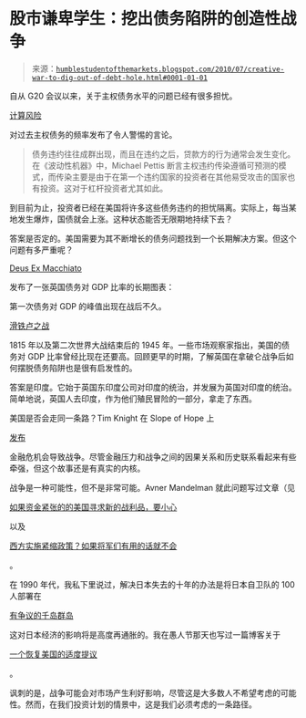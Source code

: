 <!--yml

类别：未分类

日期：2024-05-18 04:43:41

-->

# 股市谦卑学生：挖出债务陷阱的创造性战争

> 来源：[`humblestudentofthemarkets.blogspot.com/2010/07/creative-war-to-dig-out-of-debt-hole.html#0001-01-01`](https://humblestudentofthemarkets.blogspot.com/2010/07/creative-war-to-dig-out-of-debt-hole.html#0001-01-01)

自从 G20 会议以来，关于主权债务水平的问题已经有很多担忧。

[计算风险](http://www.calculatedriskblog.com/2010/07/part-2-how-often-have-sovereign.html)

对过去主权债务的频率发布了令人警惕的言论。

> 债务违约往往成群出现，而且在违约之后，贷款方的行为通常会发生变化。在《波动性机器》中，Michael Pettis 断言主权违约传染遵循可预测的模式，而传染主要是由于在第一个违约国家的投资者在其他易受攻击的国家也有投资。这对于杠杆投资者尤其如此。

到目前为止，投资者已经在美国将许多这些债务违约的担忧隔离。实际上，每当某地发生爆炸，国债就会上涨。这种状态能否无限期地持续下去？

答案是否定的。美国需要为其不断增长的债务问题找到一个长期解决方案。但这个问题有多严重呢？

[Deus Ex Macchiato](http://blog.rivast.com/?p=3707)

发布了一张英国债务对 GDP 比率的长期图表：

第一次债务对 GDP 的峰值出现在战后不久。

[滑铁卢之战](http://en.wikipedia.org/wiki/Battle_of_Waterloo)

1815 年以及第二次世界大战结束后的 1945 年。一些市场观察家指出，美国的债务对 GDP 比率曾经比现在还要高。回顾更早的时期，了解英国在拿破仑战争后如何摆脱债务陷阱也是很有启发性的。

答案是印度。它始于英国东印度公司对印度的统治，并发展为英国对印度的统治。简单地说，英国人去印度，作为他们殖民冒险的一部分，拿走了东西。

美国是否会走同一条路？Tim Knight 在 Slope of Hope 上

[发布](http://slopeofhope.com/2010/06/the-end-of-the-bear-and-the-start-of-war.html)

金融危机会导致战争。尽管金融压力和战争之间的因果关系和历史联系看起来有些牵强，但这个故事还是有真实的内核。

战争是一种可能性，但不是非常可能。Avner Mandelman 就此问题写过文章（见

[如果资金紧张的的美国寻求新的战利品，要小心](https://secure.globeadvisor.com/servlet/ArticleNews/story/gam/20090704/RBUYSIDE04ART1853)

以及

[西方实施紧缩政策？如果将军们有用的话就不会](https://secure.globeadvisor.com/servlet/ArticleNews/story/gam/20100522/BUYSIDE22ATL)

。

在 1990 年代，我私下里说过，解决日本失去的十年的办法是将日本自卫队的 100 人部署在

[有争议的千岛群岛](http://en.wikipedia.org/wiki/Kuril_Islands_dispute)

这对日本经济的影响将是高度再通胀的。我在愚人节那天也写过一篇博客关于

[一个恢复美国的适度提议](http://humblestudentofthemarkets.blogspot.com/2009/04/modest-proposal-to-restore-america.html)

。

讽刺的是，战争可能会对市场产生利好影响，尽管这是大多数人不希望考虑的可能性。然而，在我们投资计划的情景中，这是我们必须考虑的一条路径。
